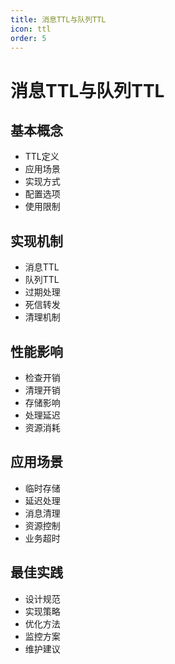 ```yaml
---
title: 消息TTL与队列TTL
icon: ttl
order: 5
---
```


# 消息TTL与队列TTL

## 基本概念
- TTL定义
- 应用场景
- 实现方式
- 配置选项
- 使用限制

## 实现机制
- 消息TTL
- 队列TTL
- 过期处理
- 死信转发
- 清理机制

## 性能影响
- 检查开销
- 清理开销
- 存储影响
- 处理延迟
- 资源消耗

## 应用场景
- 临时存储
- 延迟处理
- 消息清理
- 资源控制
- 业务超时

## 最佳实践
- 设计规范
- 实现策略
- 优化方法
- 监控方案
- 维护建议
